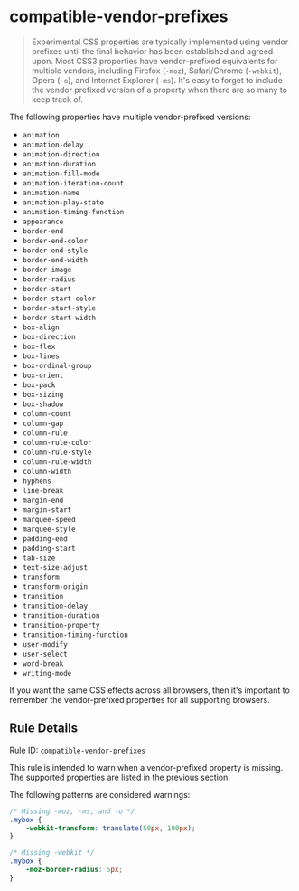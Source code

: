 # compatible-vendor-prefixes
> Experimental CSS properties are typically implemented using vendor prefixes until the final behavior has been established and agreed upon. Most CSS3 properties have vendor-prefixed equivalents for multiple vendors, including Firefox (`-moz`), Safari/Chrome (`-webkit`), Opera (`-o`), and Internet Explorer (`-ms`).  It's easy to forget to include the vendor prefixed version of a property when there are so many to keep track of.

The following properties have multiple vendor-prefixed versions:

* `animation`
* `animation-delay`
* `animation-direction`
* `animation-duration`
* `animation-fill-mode`
* `animation-iteration-count`
* `animation-name`
* `animation-play-state`
* `animation-timing-function`
* `appearance`
* `border-end`
* `border-end-color`
* `border-end-style`
* `border-end-width`
* `border-image`
* `border-radius`
* `border-start`
* `border-start-color`
* `border-start-style`
* `border-start-width`
* `box-align`
* `box-direction`
* `box-flex`
* `box-lines`
* `box-ordinal-group`
* `box-orient`
* `box-pack`
* `box-sizing`
* `box-shadow`
* `column-count`
* `column-gap`
* `column-rule`
* `column-rule-color`
* `column-rule-style`
* `column-rule-width`
* `column-width`
* `hyphens`
* `line-break`
* `margin-end`
* `margin-start`
* `marquee-speed`
* `marquee-style`
* `padding-end`
* `padding-start`
* `tab-size`
* `text-size-adjust`
* `transform`
* `transform-origin`
* `transition`
* `transition-delay`
* `transition-duration`
* `transition-property`
* `transition-timing-function`
* `user-modify`
* `user-select`
* `word-break`
* `writing-mode`

If you want the same CSS effects across all browsers, then it's important to remember the vendor-prefixed properties for all supporting browsers.

## Rule Details
    
Rule ID: `compatible-vendor-prefixes`

This rule is intended to warn when a vendor-prefixed property is missing. The supported properties are listed in the previous section.

The following patterns are considered warnings:

```css
/* Missing -moz, -ms, and -o */
.mybox {
    -webkit-transform: translate(50px, 100px);
}

/* Missing -webkit */
.mybox {
    -moz-border-radius: 5px;
}
```